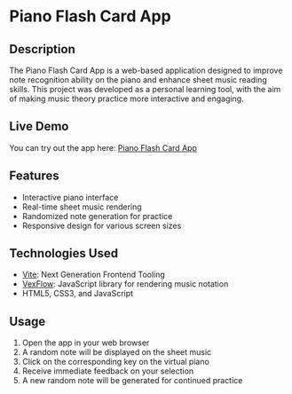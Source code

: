 # Piano Flash Card App

## Description
The Piano Flash Card App is a web-based application designed to improve note recognition ability on the piano and enhance sheet music reading skills. This project was developed as a personal learning tool, with the aim of making music theory practice more interactive and engaging.

## Live Demo
You can try out the app here: [Piano Flash Card App](https://yllen-piano-flash-card.netlify.app/)

## Features
- Interactive piano interface
- Real-time sheet music rendering
- Randomized note generation for practice
- Responsive design for various screen sizes

## Technologies Used
- [Vite](https://vitejs.dev/): Next Generation Frontend Tooling
- [VexFlow](https://www.vexflow.com/): JavaScript library for rendering music notation
- HTML5, CSS3, and JavaScript

## Usage
1. Open the app in your web browser
2. A random note will be displayed on the sheet music
3. Click on the corresponding key on the virtual piano
4. Receive immediate feedback on your selection
5. A new random note will be generated for continued practice



